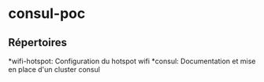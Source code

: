 
# consul-poc

## Répertoires
*wifi-hotspot: Configuration du hotspot wifi
*consul: Documentation et mise en place d'un cluster consul
